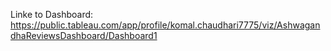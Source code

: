 Linke to Dashboard: https://public.tableau.com/app/profile/komal.chaudhari7775/viz/AshwagandhaReviewsDashboard/Dashboard1
